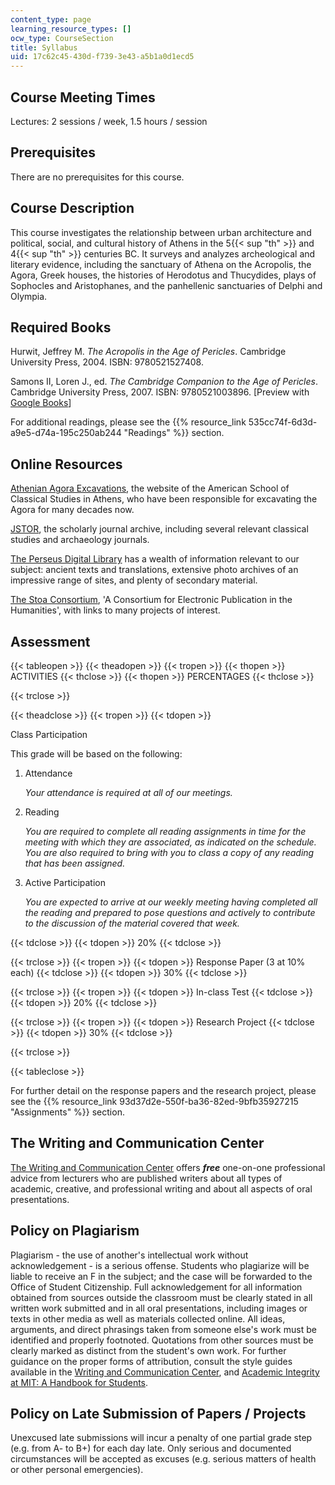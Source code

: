 ```yaml
---
content_type: page
learning_resource_types: []
ocw_type: CourseSection
title: Syllabus
uid: 17c62c45-430d-f739-3e43-a5b1a0d1ecd5
---
```


Course Meeting Times
--------------------

Lectures: 2 sessions / week, 1.5 hours / session

Prerequisites
-------------

There are no prerequisites for this course.

Course Description
------------------

This course investigates the relationship between urban architecture and political, social, and cultural history of Athens in the 5{{< sup "th" >}} and 4{{< sup "th" >}} centuries BC. It surveys and analyzes archeological and literary evidence, including the sanctuary of Athena on the Acropolis, the Agora, Greek houses, the histories of Herodotus and Thucydides, plays of Sophocles and Aristophanes, and the panhellenic sanctuaries of Delphi and Olympia.

Required Books
--------------

Hurwit, Jeffrey M. _The Acropolis in the Age of Pericles_. Cambridge University Press, 2004. ISBN: 9780521527408.

Samons II, Loren J., ed. _The Cambridge Companion to the Age of Pericles_. Cambridge University Press, 2007. ISBN: 9780521003896. \[Preview with [Google Books](http://books.google.com/books?id=QAePyZ_Z1WkC&pg=PAfrontcover)\]

For additional readings, please see the {{% resource_link 535cc74f-6d3d-a9e5-d74a-195c250ab244 "Readings" %}} section.

Online Resources
----------------

[Athenian Agora Excavations](http://www.agathe.gr/), the website of the American School of Classical Studies in Athens, who have been responsible for excavating the Agora for many decades now.

[JSTOR](http://www.jstor.org/), the scholarly journal archive, including several relevant classical studies and archaeology journals.

[The Perseus Digital Library](http://www.perseus.tufts.edu/) has a wealth of information relevant to our subject: ancient texts and translations, extensive photo archives of an impressive range of sites, and plenty of secondary material.

[The Stoa Consortium](http://www.stoa.org/), 'A Consortium for Electronic Publication in the Humanities', with links to many projects of interest.

Assessment
----------

{{< tableopen >}}
{{< theadopen >}}
{{< tropen >}}
{{< thopen >}}
ACTIVITIES
{{< thclose >}}
{{< thopen >}}
PERCENTAGES
{{< thclose >}}

{{< trclose >}}

{{< theadclose >}}
{{< tropen >}}
{{< tdopen >}}


Class Participation

This grade will be based on the following:

1.  Attendance
    
    _Your attendance is required at all of our meetings._
    
2.  Reading
    
    _You are required to complete all reading assignments in time for the meeting with which they are associated, as indicated on the schedule. You are also required to bring with you to class a copy of any reading that has been assigned._
    
3.  Active Participation
    
    _You are expected to arrive at our weekly meeting having completed all the reading and prepared to pose questions and actively to contribute to the discussion of the material covered that week._
    


{{< tdclose >}}
{{< tdopen >}}
20%
{{< tdclose >}}

{{< trclose >}}
{{< tropen >}}
{{< tdopen >}}
Response Paper (3 at 10% each)
{{< tdclose >}}
{{< tdopen >}}
30%
{{< tdclose >}}

{{< trclose >}}
{{< tropen >}}
{{< tdopen >}}
In-class Test
{{< tdclose >}}
{{< tdopen >}}
20%
{{< tdclose >}}

{{< trclose >}}
{{< tropen >}}
{{< tdopen >}}
Research Project
{{< tdclose >}}
{{< tdopen >}}
30%
{{< tdclose >}}

{{< trclose >}}

{{< tableclose >}}

For further detail on the response papers and the research project, please see the {{% resource_link 93d37d2e-550f-ba36-82ed-9bfb35927215 "Assignments" %}} section.

The Writing and Communication Center
------------------------------------

[The Writing and Communication Center](http://cmsw.mit.edu/writing-and-communication-center/) offers **_free_** one-on-one professional advice from lecturers who are published writers about all types of academic, creative, and professional writing and about all aspects of oral presentations.

Policy on Plagiarism
--------------------

Plagiarism - the use of another's intellectual work without acknowledgement - is a serious offense. Students who plagiarize will be liable to receive an F in the subject; and the case will be forwarded to the Office of Student Citizenship. Full acknowledgement for all information obtained from sources outside the classroom must be clearly stated in all written work submitted and in all oral presentations, including images or texts in other media as well as materials collected online. All ideas, arguments, and direct phrasings taken from someone else's work must be identified and properly footnoted. Quotations from other sources must be clearly marked as distinct from the student's own work. For further guidance on the proper forms of attribution, consult the style guides available in the [Writing and Communication Center](http://cmsw.mit.edu/writing-and-communication-center/), and [Academic Integrity at MIT: A Handbook for Students](http://integrity.mit.edu/).

Policy on Late Submission of Papers / Projects
----------------------------------------------

Unexcused late submissions will incur a penalty of one partial grade step (e.g. from A- to B+) for each day late. Only serious and documented circumstances will be accepted as excuses (e.g. serious matters of health or other personal emergencies).
